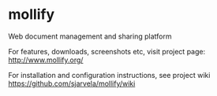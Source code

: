 mollify
=======

Web document management and sharing platform

For features, downloads, screenshots etc, visit project page: http://www.mollify.org/

For installation and configuration instructions, see project wiki https://github.com/sjarvela/mollify/wiki
